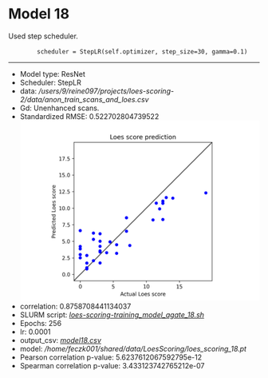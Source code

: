 # Model 18

Used step scheduler.

            scheduler = StepLR(self.optimizer, step_size=30, gamma=0.1)
---
* Model type: ResNet
* Scheduler: StepLR
* data: */users/9/reine097/projects/loes-scoring-2/data/anon_train_scans_and_loes.csv*
* Gd: Unenhanced scans.
* Standardized RMSE: 0.522702804739522
![Model 18](model18.png "Model 18")
* correlation:    0.8758708441134037
* SLURM script: [*loes-scoring-training_model_agate_18.sh*](../../../bin/training/loes-scoring-training_model_agate_18.sh)
* Epochs: 256
* lr: 0.0001
* output_csv: [*model18.csv*](model18.csv)
* model: */home/feczk001/shared/data/LoesScoring/loes_scoring_18.pt*
* Pearson correlation p-value: 5.6237612067592795e-12
* Spearman correlation p-value: 3.433123742765212e-07
